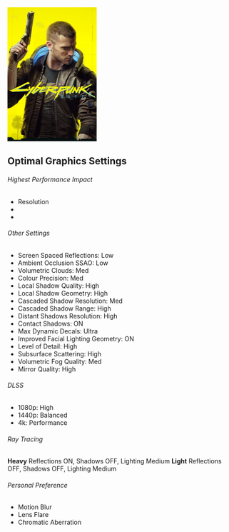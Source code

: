 <img src="cover.png" width="200" />

## Optimal Graphics Settings

###### Highest Performance Impact
- Resolution
-
-

###### Other Settings
- Screen Spaced Reflections: Low
- Ambient Occlusion SSAO: Low
- Volumetric Clouds: Med
- Colour Precision: Med
- Local Shadow Quality: High
- Local Shadow Geometry: High
- Cascaded Shadow Resolution: Med
- Cascaded Shadow Range: High
- Distant Shadows Resolution: High
- Contact Shadows: ON
- Max Dynamic Decals: Ultra
- Improved Facial Lighting Geometry: ON
- Level of Detail: High
- Subsurface Scattering: High
- Volumetric Fog Quality: Med
- Mirror Quality: High

###### DLSS
- 1080p: High
- 1440p: Balanced
- 4k: Performance

###### Ray Tracing

**Heavy**
Reflections ON, Shadows OFF, Lighting Medium
**Light**
Reflections OFF, Shadows OFF, Lighting Medium

###### Personal Preference
- Motion Blur
- Lens Flare
- Chromatic Aberration